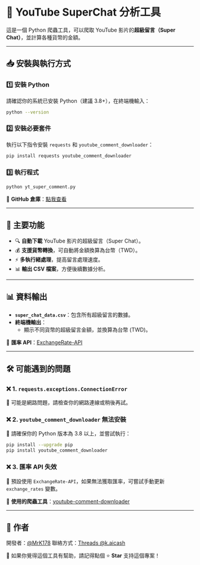 # 🎯 YouTube SuperChat 分析工具

這是一個 Python 爬蟲工具，可以爬取 YouTube 影片的**超級留言（Super Chat）**，並計算各種貨幣的金額。

---

## 📥 安裝與執行方式

### **1️⃣ 安裝 Python**

請確認你的系統已安裝 Python（建議 3.8+），在終端機輸入：

```bash
python --version
```

### **2️⃣ 安裝必要套件**

執行以下指令安裝 `requests` 和 `youtube_comment_downloader`：

```bash
pip install requests youtube_comment_downloader
```

### **3️⃣ 執行程式**

```bash
python yt_super_comment.py
```

🔗 **GitHub 倉庫**：[點我查看](https://github.com/MrK178/yt_super_comment)

---

## 📌 主要功能

- 🔍 **自動下載** YouTube 影片的超級留言（Super Chat）。
- 💰 **支援貨幣轉換**，可自動將金額換算為台幣（TWD）。
- ⚡ **多執行緒處理**，提高留言處理速度。
- 📊 **輸出 CSV 檔案**，方便後續數據分析。

---

## 📊 資料輸出

- **`super_chat_data.csv`**：包含所有超級留言的數據。
- **終端機輸出**：
  - 顯示不同貨幣的超級留言金額，並換算為台幣 (TWD)。

🔗 **匯率 API**：[ExchangeRate-API](https://www.exchangerate-api.com/)

---

## 🛠 可能遇到的問題

### ❌ 1. `requests.exceptions.ConnectionError`

🔹 可能是網路問題，請檢查你的網路連線或稍後再試。

### ❌ 2. `youtube_comment_downloader` 無法安裝

🔹 請確保你的 Python 版本為 3.8 以上，並嘗試執行：

```bash
pip install --upgrade pip
pip install youtube_comment_downloader
```

### ❌ 3. 匯率 API 失效

🔹 預設使用 `ExchangeRate-API`，如果無法獲取匯率，可嘗試手動更新 `exchange_rates` 變數。

🔗 **使用的爬蟲工具**：[youtube-comment-downloader](https://github.com/egbertbouman/youtube-comment-downloader)

---

## 🎉 作者

開發者：[@MrK178](https://github.com/MrK178)
聯絡方式：[Threads @k.aicash](https://www.threads.net/@k.aicash)

🚀 如果你覺得這個工具有幫助，請記得點個 ⭐ **Star** 支持這個專案！
